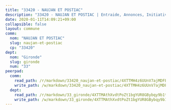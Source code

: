 ```yaml
---
title: "33420 - NAUJAN ET POSTIAC"
description: "33420 - NAUJAN ET POSTIAC | Entraide, Annonces, Initiatives"
date: 2020-01-11T14:09:21+09:00
collapsible: false
layout: commune
comm:
  nom: "NAUJAN ET POSTIAC"
  slug: naujan-et-postiac
  cp: "33420"
dept:
  nom: "Gironde"
  slug: gironde
  num: "33"
peerpad:
  comm:
    read_path: /r/markdown/33420_naujan-et-postiac/4XTTMH4z6UUnV7ajMDFEwnDFZBN4ihkLdJDQnJLQ794Xac1Ca
    write_path: /w/markdown/33420_naujan-et-postiac/4XTTMH4z6UUnV7ajMDFEwnDFZBN4ihkLdJDQnJLQ794Xac1Ca-K3TgUQvhp75ARwM5LuZohHyskQE7LupSLwpqVb5bw55QVpBWmZwsHvoaP9JMy4XJbD2zaZop9rYSeuia8ecyNHad2giB8ESJ6HKEAipYmeCNXSZ7zRE6EhsYJL5LAfPhMwCveH58
  dept:
    read_path: /r/markdown/33_gironde/4XTTMAthXvdtPoZt1bgYUR8GBybqy9b1tLUaaKDw5iKj57LRt
    write_path: /w/markdown/33_gironde/4XTTMAthXvdtPoZt1bgYUR8GBybqy9b1tLUaaKDw5iKj57LRt-K3TgU8ogmN5s8hbKrZhkV9P1KQiFepNWXjoYRvdMTW1jt7eRXTmrjG677tN9mcUTsALjzYGgb8mvcrYPJn2Jd8cTiBmF9aZcbgdcQL1kzCPJnSf6X8tpEcGPdTr5qT6cQqEpt6oQ
---
```


